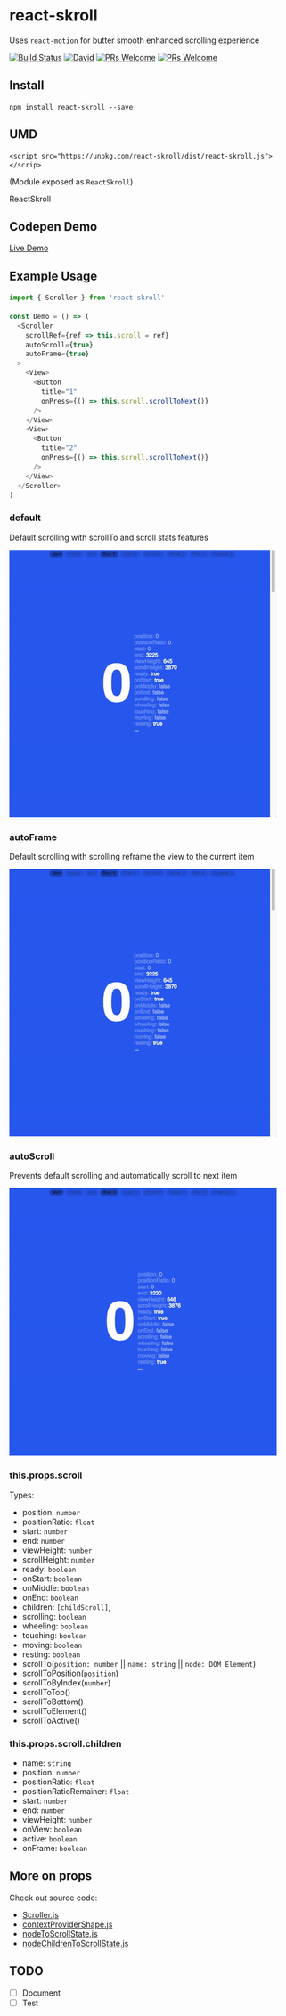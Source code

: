 # react-skroll
Uses `react-motion` for butter smooth enhanced scrolling experience

[![Build Status](https://travis-ci.org/du5rte/react-skroll.svg?branch=master)](https://travis-ci.org/du5rte/react-skroll)
[![David](https://img.shields.io/david/peer/du5rte/react-skroll.svg)](https://github.com/du5rte/react-skroll)
[![PRs Welcome](https://img.shields.io/badge/PRs-welcome-blue.svg)](CONTRIBUTING.md#pull-requests)
[![PRs Welcome](https://img.shields.io/badge/stability-experimental-red.svg)](CONTRIBUTING.md#pull-requests)

## Install
```
npm install react-skroll --save
```

## UMD
```
<script src="https://unpkg.com/react-skroll/dist/react-skroll.js"></scrip>
```
(Module exposed as `ReactSkroll`)

ReactSkroll

## Codepen Demo
[Live Demo](http://codepen.io/du5rte/pen/KrGjEm)


## Example Usage

```javascript
import { Scroller } from 'react-skroll'

const Demo = () => (
  <Scroller
    scrollRef={ref => this.scroll = ref}
    autoScroll={true}
    autoFrame={true}
  >
    <View>
      <Button
        title="1"
        onPress={() => this.scroll.scrollToNext()}
      />
    </View>
    <View>
      <Button
        title="2"
        onPress={() => this.scroll.scrollToNext()}
      />
    </View>
  </Scroller>
)
```


### default
Default scrolling with scrollTo and scroll stats features

![preview ](demo/default.gif)


### autoFrame
Default scrolling with scrolling reframe the view to the current item

![preview ](demo/autoFrame.gif)

### autoScroll
Prevents default scrolling and automatically scroll to next item

![preview ](demo/autoScroll.gif)

### this.props.scroll

Types:
- position: `number`
- positionRatio: `float`
- start: `number`
- end: `number`
- viewHeight: `number`
- scrollHeight: `number`
- ready: `boolean`
- onStart: `boolean`
- onMiddle: `boolean`
- onEnd: `boolean`
- children: `[childScroll]`,
- scrolling: `boolean`
- wheeling: `boolean`
- touching: `boolean`
- moving: `boolean`
- resting: `boolean`
- scrollTo(`position: number` || `name: string` || `node: DOM Element`)
- scrollToPosition(`position`)
- scrollToByIndex(`number`)
- scrollToTop()
- scrollToBottom()
- scrollToElement()
- scrollToActive()

### this.props.scroll.children
- name: `string`
- position: `number`
- positionRatio: `float`
- positionRatioRemainer: `float`
- start: `number`
- end: `number`
- viewHeight: `number`
- onView: `boolean`
- active: `boolean`
- onFrame: `boolean`


## More on props
Check out source code:
- [Scroller.js](https://github.com/du5rte/react-skroll/blob/master/src/Scroller.js)
- [contextProviderShape.js](https://github.com/du5rte/react-skroll/blob/master/src/contextProviderShape.js)
- [nodeToScrollState.js](https://github.com/du5rte/react-skroll/blob/master/src/nodeToScrollState.js#L18)
- [nodeChildrenToScrollState.js](https://github.com/du5rte/react-skroll/blob/master/src/nodeChildrenToScrollState.js#L37)

## TODO
- [ ] Document
- [ ] Test
